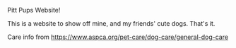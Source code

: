 Pitt Pups Website!

This is a website to show off mine, and my friends' cute dogs. That's it.


Care info from https://www.aspca.org/pet-care/dog-care/general-dog-care
